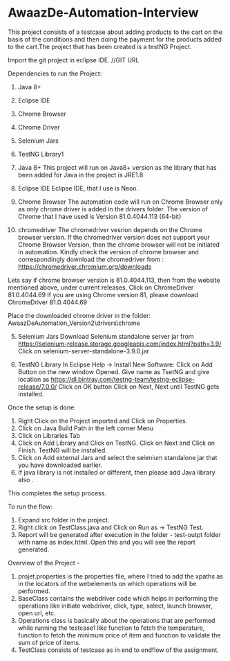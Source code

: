 # AwaazDe-Automation-Interview

This project consists of a testcase about adding products to the cart on the basis of the conditions and then doing the payment for the products added to the cart.The project that has been created is a testNG Project.

Import the git project in eclipse IDE. //GIT URL

Dependencies to run the Project:
1. Java 8+
2. Eclipse IDE
3. Chrome Browser
4. Chrome Driver
5. Selenium Jars
6. TestNG Library1

1. Java 8+
This project will run on Java8+ version as the library that has been added for Java in the project is JRE1.8

2. Eclipse IDE
Eclipse IDE, that I use is Neon.

3. Chrome Browser
The automation code will run on Chrome Browser only as only chrome driver is added in the drivers folder. The version of Chrome that I have used is Version 81.0.4044.113 (64-bit)

4. chromedriver
The chromedriver vesrion depends on the Chrome browser version. If the chromedriver version does not support your Chrome Browser Version, then the chrome browser will not be initiated in automation. Kindly check the version of chrome browser and correspondingly download the chromedriver from :
https://chromedriver.chromium.org/downloads

Lets say if chrome browser version is 81.0.4044.113, then from the website mentioned above, under current releases, Click on ChromeDriver 81.0.4044.69 If you are using Chrome version 81, please download ChromeDriver 81.0.4044.69

Place the downloaded chrome driver in the folder:
AwaazDeAutomation_Version2\drivers\chrome

5. Selenium Jars 
Download Selenium standalone server jar from https://selenium-release.storage.googleapis.com/index.html?path=3.9/
Click on selenium-server-standalone-3.9.0.jar 

6. TestNG Library
In Eclipse Help -> Install New Software:
Click on Add Button on the new window Opened. Give name as TsetNG and give location as https://dl.bintray.com/testng-team/testng-eclipse-release/7.0.0/
Click on OK button
Click on Next, Next until TestNG gets installed.

Once the setup is done:
1. Right Click on the Project imported and Click on Properties.
2. Click on Java Build Path in the left corner Menu
3. Click on Libraries Tab
4. Click on Add Library and Click on TestNG. Click on Next and Click on Finish. TestNG will be installed.
5. Click on Add external Jars and select the selenium standalone jar that you have downloaded earlier.
6. If java library is not installed or different, then please add Java library also .

This completes the setup process.

To run the flow:
1. Expand src folder in the project.
2. Right click on TestClass.java and Click on Run as -> TestNG Test.
3. Report will be generated after execution in the folder - test-outpt folder with name as index.html. Open this and you will see the report generated.

Overview of the Project - 
1. projet.properties is the properties file, where I tried to add the xpaths as in the locators of the webelements on which operations will be performed.
2. BaseClass contains the webdriver code which helps in performing the operations like initiate webdriver, click, type, select, launch browser, open url, etc.
3. Operations class is basically about the operations that are performed while running the testcase1 like function to fetch the temperature, function to fetch the minimum price of item and function to validate the sum of price of items.
4. TestClass consists of testcase as in end to endflow of the assignment.
